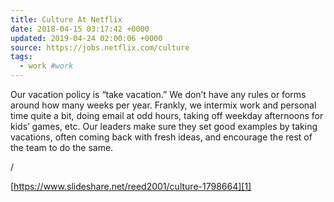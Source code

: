 ```yaml
---
title: Culture At Netflix
date: 2018-04-15 03:17:42 +0000
updated: 2019-04-24 02:00:06 +0000
source: https://jobs.netflix.com/culture
tags:
  - work #work
---
```

Our vacation policy is “take vacation.” We don’t have any rules or forms around how many weeks per year. Frankly, we intermix work and personal time quite a bit, doing email at odd hours, taking off weekday afternoons for kids’ games, etc. Our leaders make sure they set good examples by taking vacations, often coming back with fresh ideas, and encourage the rest of the team to do the same.

/

[https://www.slideshare.net/reed2001/culture-1798664][1]

[1]: https://www.slideshare.net/reed2001/culture-1798664